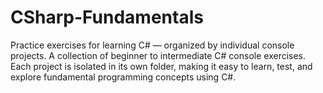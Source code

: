 # CSharp-Fundamentals
Practice exercises for learning C# — organized by individual console projects.
A collection of beginner to intermediate C# console exercises. Each project is isolated in its own folder, making it easy to learn, test, and explore fundamental programming concepts using C#.
